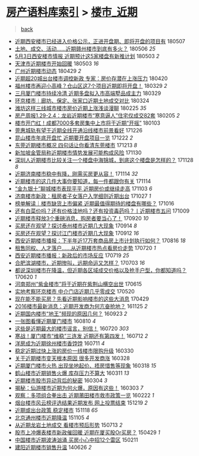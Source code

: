 [房产语料库索引](../../README.md)  > [楼市_近期](楼市_近期.md)
====
> [back](../README.md)

- [近期西安楼市已经进入价格公示，正进开盘期、即将开盘的项目有](http://jkwz.applinzi.com/ittc/7100293789518398481.html#%E8%BF%91%E6%9C%9F%E8%A5%BF%E5%AE%89%E6%A5%BC%E5%B8%82%E5%B7%B2%E7%BB%8F%E8%BF%9B%E5%85%A5%E4%BB%B7%E6%A0%BC%E5%85%AC%E7%A4%BA%EF%BC%8C%E6%AD%A3%E8%BF%9B%E5%BC%80%E7%9B%98%E6%9C%9F%E3%80%81%E5%8D%B3%E5%B0%86%E5%BC%80%E7%9B%98%E7%9A%84%E9%A1%B9%E7%9B%AE%E6%9C%89) 180507  
- [土地、成交、活动……近期赣州楼市到底有多火？](http://jkwz.applinzi.com/ittc/7100084982620095498.html#%E5%9C%9F%E5%9C%B0%E3%80%81%E6%88%90%E4%BA%A4%E3%80%81%E6%B4%BB%E5%8A%A8%E2%80%A6%E2%80%A6%E8%BF%91%E6%9C%9F%E8%B5%A3%E5%B7%9E%E6%A5%BC%E5%B8%82%E5%88%B0%E5%BA%95%E6%9C%89%E5%A4%9A%E7%81%AB%EF%BC%9F) 180506 *25* 
- [5月3日西安楼市情报 近期预计这5家楼盘有新推计划](http://jkwz.applinzi.com/ittc/7098939323896562705.html#5%E6%9C%883%E6%97%A5%E8%A5%BF%E5%AE%89%E6%A5%BC%E5%B8%82%E6%83%85%E6%8A%A5+%E8%BF%91%E6%9C%9F%E9%A2%84%E8%AE%A1%E8%BF%995%E5%AE%B6%E6%A5%BC%E7%9B%98%E6%9C%89%E6%96%B0%E6%8E%A8%E8%AE%A1%E5%88%92) 180503 *2* 
- [天津市近期楼市开始回暖](http://jkwz.applinzi.com/ittc/7098543422795416592.html#%E5%A4%A9%E6%B4%A5%E5%B8%82%E8%BF%91%E6%9C%9F%E6%A5%BC%E5%B8%82%E5%BC%80%E5%A7%8B%E5%9B%9E%E6%9A%96) 180503 *16* 
- [广州近期楼市动态](http://jkwz.applinzi.com/ittc/7097163103051711498.html#%E5%B9%BF%E5%B7%9E%E8%BF%91%E6%9C%9F%E6%A5%BC%E5%B8%82%E5%8A%A8%E6%80%81) 180429 *2* 
- [近期超20城出台楼市调控新政 专家：房价存潜在上涨压力](http://jkwz.applinzi.com/ittc/7093994458507117578.html#%E8%BF%91%E6%9C%9F%E8%B6%8520%E5%9F%8E%E5%87%BA%E5%8F%B0%E6%A5%BC%E5%B8%82%E8%B0%83%E6%8E%A7%E6%96%B0%E6%94%BF+%E4%B8%93%E5%AE%B6%EF%BC%9A%E6%88%BF%E4%BB%B7%E5%AD%98%E6%BD%9C%E5%9C%A8%E4%B8%8A%E6%B6%A8%E5%8E%8B%E5%8A%9B) 180420  
- [福州楼市再迎小高峰？仓山区这7个项目近期即将开盘！](http://jkwz.applinzi.com/ittc/7085945665937212433.html#%E7%A6%8F%E5%B7%9E%E6%A5%BC%E5%B8%82%E5%86%8D%E8%BF%8E%E5%B0%8F%E9%AB%98%E5%B3%B0%EF%BC%9F%E4%BB%93%E5%B1%B1%E5%8C%BA%E8%BF%997%E4%B8%AA%E9%A1%B9%E7%9B%AE%E8%BF%91%E6%9C%9F%E5%8D%B3%E5%B0%86%E5%BC%80%E7%9B%98%EF%BC%81) 180329 *2* 
- [三月厦门楼市持续冷清 近期多盘拟入市高端墅品成主力](http://jkwz.applinzi.com/ittc/7085849605382341642.html#%E4%B8%89%E6%9C%88%E5%8E%A6%E9%97%A8%E6%A5%BC%E5%B8%82%E6%8C%81%E7%BB%AD%E5%86%B7%E6%B8%85+%E8%BF%91%E6%9C%9F%E5%A4%9A%E7%9B%98%E6%8B%9F%E5%85%A5%E5%B8%82%E9%AB%98%E7%AB%AF%E5%A2%85%E5%93%81%E6%88%90%E4%B8%BB%E5%8A%9B) 180329  
- [环京楼市︱廊坊、保定、张家口近期土地成交对比](http://jkwz.applinzi.com/ittc/7084009831705084944.html#%E7%8E%AF%E4%BA%AC%E6%A5%BC%E5%B8%82%EF%B8%B1%E5%BB%8A%E5%9D%8A%E3%80%81%E4%BF%9D%E5%AE%9A%E3%80%81%E5%BC%A0%E5%AE%B6%E5%8F%A3%E8%BF%91%E6%9C%9F%E5%9C%9F%E5%9C%B0%E6%88%90%E4%BA%A4%E5%AF%B9%E6%AF%94) 180324  
- [潍坊这样三线城市楼市房价近期上涨浅谈漫聊](http://jkwz.applinzi.com/ittc/7074092569187582986.html#%E6%BD%8D%E5%9D%8A%E8%BF%99%E6%A0%B7%E4%B8%89%E7%BA%BF%E5%9F%8E%E5%B8%82%E6%A5%BC%E5%B8%82%E6%88%BF%E4%BB%B7%E8%BF%91%E6%9C%9F%E4%B8%8A%E6%B6%A8%E6%B5%85%E8%B0%88%E6%BC%AB%E8%81%8A) 180225 *35* 
- [房产周报1.29-2.4：龙岩近期楼市“寒意逼人”住宅仅成交82套](http://jkwz.applinzi.com/ittc/7066512027755742215.html#%E6%88%BF%E4%BA%A7%E5%91%A8%E6%8A%A51.29-2.4%EF%BC%9A%E9%BE%99%E5%B2%A9%E8%BF%91%E6%9C%9F%E6%A5%BC%E5%B8%82%E2%80%9C%E5%AF%92%E6%84%8F%E9%80%BC%E4%BA%BA%E2%80%9D%E4%BD%8F%E5%AE%85%E4%BB%85%E6%88%90%E4%BA%A482%E5%A5%97) 180205 *2* 
- [楼市开门红！成都7000多套房集中上市将于近期“开摇”](http://jkwz.applinzi.com/ittc/7054475229034710023.html#%E6%A5%BC%E5%B8%82%E5%BC%80%E9%97%A8%E7%BA%A2%EF%BC%81%E6%88%90%E9%83%BD7000%E5%A4%9A%E5%A5%97%E6%88%BF%E9%9B%86%E4%B8%AD%E4%B8%8A%E5%B8%82%E5%B0%86%E4%BA%8E%E8%BF%91%E6%9C%9F%E2%80%9C%E5%BC%80%E6%91%87%E2%80%9D) 180103  
- [莞惠城轨有望于近期全线开通沿线楼市前景看好](http://jkwz.applinzi.com/ittc/7051381733503534096.html#%E8%8E%9E%E6%83%A0%E5%9F%8E%E8%BD%A8%E6%9C%89%E6%9C%9B%E4%BA%8E%E8%BF%91%E6%9C%9F%E5%85%A8%E7%BA%BF%E5%BC%80%E9%80%9A%E6%B2%BF%E7%BA%BF%E6%A5%BC%E5%B8%82%E5%89%8D%E6%99%AF%E7%9C%8B%E5%A5%BD) 171226  
- [昆山楼市年底开盘忙 近期要开盘项目一览](http://jkwz.applinzi.com/ittc/7049792205051397136.html#%E6%98%86%E5%B1%B1%E6%A5%BC%E5%B8%82%E5%B9%B4%E5%BA%95%E5%BC%80%E7%9B%98%E5%BF%99+%E8%BF%91%E6%9C%9F%E8%A6%81%E5%BC%80%E7%9B%98%E9%A1%B9%E7%9B%AE%E4%B8%80%E8%A7%88) 171222 *2* 
- [东莞近期楼市概况 四句话让你看清东莞楼市](http://jkwz.applinzi.com/ittc/7046617352441955345.html#%E4%B8%9C%E8%8E%9E%E8%BF%91%E6%9C%9F%E6%A5%BC%E5%B8%82%E6%A6%82%E5%86%B5+%E5%9B%9B%E5%8F%A5%E8%AF%9D%E8%AE%A9%E4%BD%A0%E7%9C%8B%E6%B8%85%E4%B8%9C%E8%8E%9E%E6%A5%BC%E5%B8%82) 171213 *8* 
- [新加坡金管局称近期楼市情势发展可能构成风险](http://jkwz.applinzi.com/ittc/7041719333682676753.html#%E6%96%B0%E5%8A%A0%E5%9D%A1%E9%87%91%E7%AE%A1%E5%B1%80%E7%A7%B0%E8%BF%91%E6%9C%9F%E6%A5%BC%E5%B8%82%E6%83%85%E5%8A%BF%E5%8F%91%E5%B1%95%E5%8F%AF%E8%83%BD%E6%9E%84%E6%88%90%E9%A3%8E%E9%99%A9) 171130  
- [深圳人近期楼市比较关注一个楼盘中海锦城，到底这个楼盘是怎样的？](http://jkwz.applinzi.com/ittc/7040937506726478864.html#%E6%B7%B1%E5%9C%B3%E4%BA%BA%E8%BF%91%E6%9C%9F%E6%A5%BC%E5%B8%82%E6%AF%94%E8%BE%83%E5%85%B3%E6%B3%A8%E4%B8%80%E4%B8%AA%E6%A5%BC%E7%9B%98%E4%B8%AD%E6%B5%B7%E9%94%A6%E5%9F%8E%EF%BC%8C%E5%88%B0%E5%BA%95%E8%BF%99%E4%B8%AA%E6%A5%BC%E7%9B%98%E6%98%AF%E6%80%8E%E6%A0%B7%E7%9A%84%EF%BC%9F) 171128 *8* 
- [近期济南楼市稳中有降，刚需买房更从容！](http://jkwz.applinzi.com/ittc/7035941858226734096.html#%E8%BF%91%E6%9C%9F%E6%B5%8E%E5%8D%97%E6%A5%BC%E5%B8%82%E7%A8%B3%E4%B8%AD%E6%9C%89%E9%99%8D%EF%BC%8C%E5%88%9A%E9%9C%80%E4%B9%B0%E6%88%BF%E6%9B%B4%E4%BB%8E%E5%AE%B9%EF%BC%81) 171114 *32* 
- [近期楼市的这几件大事你要知道，每一件都跟你有关](http://jkwz.applinzi.com/ittc/7035908645647287312.html#%E8%BF%91%E6%9C%9F%E6%A5%BC%E5%B8%82%E7%9A%84%E8%BF%99%E5%87%A0%E4%BB%B6%E5%A4%A7%E4%BA%8B%E4%BD%A0%E8%A6%81%E7%9F%A5%E9%81%93%EF%BC%8C%E6%AF%8F%E4%B8%80%E4%BB%B6%E9%83%BD%E8%B7%9F%E4%BD%A0%E6%9C%89%E5%85%B3) 171114  
- [“金九银十”聊城楼市表现平平 近期房价或继续走高](http://jkwz.applinzi.com/ittc/7031671209291416593.html#%E2%80%9C%E9%87%91%E4%B9%9D%E9%93%B6%E5%8D%81%E2%80%9D%E8%81%8A%E5%9F%8E%E6%A5%BC%E5%B8%82%E8%A1%A8%E7%8E%B0%E5%B9%B3%E5%B9%B3+%E8%BF%91%E6%9C%9F%E6%88%BF%E4%BB%B7%E6%88%96%E7%BB%A7%E7%BB%AD%E8%B5%B0%E9%AB%98) 171103 *6* 
- [济南楼市新政：租房者子女落户入学细则近期出台](http://jkwz.applinzi.com/ittc/7029089856263816209.html#%E6%B5%8E%E5%8D%97%E6%A5%BC%E5%B8%82%E6%96%B0%E6%94%BF%EF%BC%9A%E7%A7%9F%E6%88%BF%E8%80%85%E5%AD%90%E5%A5%B3%E8%90%BD%E6%88%B7%E5%85%A5%E5%AD%A6%E7%BB%86%E5%88%99%E8%BF%91%E6%9C%9F%E5%87%BA%E5%8F%B0) 171027 *1* 
- [榜单解读｜楼市缺货上市偏紧 近期最值得期待的楼盘有哪些？](http://jkwz.applinzi.com/ittc/7025029843681543184.html#%E6%A6%9C%E5%8D%95%E8%A7%A3%E8%AF%BB%EF%BD%9C%E6%A5%BC%E5%B8%82%E7%BC%BA%E8%B4%A7%E4%B8%8A%E5%B8%82%E5%81%8F%E7%B4%A7+%E8%BF%91%E6%9C%9F%E6%9C%80%E5%80%BC%E5%BE%97%E6%9C%9F%E5%BE%85%E7%9A%84%E6%A5%BC%E7%9B%98%E6%9C%89%E5%93%AA%E4%BA%9B%EF%BC%9F) 171016  
- [还有白菜价吗？还有价格洼地吗？还有投资毒药吗？丨近期楼市五问](http://jkwz.applinzi.com/ittc/7022510319417689105.html#%E8%BF%98%E6%9C%89%E7%99%BD%E8%8F%9C%E4%BB%B7%E5%90%97%EF%BC%9F%E8%BF%98%E6%9C%89%E4%BB%B7%E6%A0%BC%E6%B4%BC%E5%9C%B0%E5%90%97%EF%BC%9F%E8%BF%98%E6%9C%89%E6%8A%95%E8%B5%84%E6%AF%92%E8%8D%AF%E5%90%97%EF%BC%9F%E4%B8%A8%E8%BF%91%E6%9C%9F%E6%A5%BC%E5%B8%82%E4%BA%94%E9%97%AE) 171009  
- [近期楼市释放3个重磅消息，购房者要当心了！](http://jkwz.applinzi.com/ittc/7015530131286918160.html#%E8%BF%91%E6%9C%9F%E6%A5%BC%E5%B8%82%E9%87%8A%E6%94%BE3%E4%B8%AA%E9%87%8D%E7%A3%85%E6%B6%88%E6%81%AF%EF%BC%8C%E8%B4%AD%E6%88%BF%E8%80%85%E8%A6%81%E5%BD%93%E5%BF%83%E4%BA%86%EF%BC%81) 170920 *10* 
- [买房还在观望？探讨泰州楼市近期几大现象](http://jkwz.applinzi.com/ittc/7013084612539188240.html#%E4%B9%B0%E6%88%BF%E8%BF%98%E5%9C%A8%E8%A7%82%E6%9C%9B%EF%BC%9F%E6%8E%A2%E8%AE%A8%E6%B3%B0%E5%B7%9E%E6%A5%BC%E5%B8%82%E8%BF%91%E6%9C%9F%E5%87%A0%E5%A4%A7%E7%8E%B0%E8%B1%A1) 170914 *8* 
- [买房还在观望？探讨江门楼市近期几大现象](http://jkwz.applinzi.com/ittc/7012202552287036432.html#%E4%B9%B0%E6%88%BF%E8%BF%98%E5%9C%A8%E8%A7%82%E6%9C%9B%EF%BC%9F%E6%8E%A2%E8%AE%A8%E6%B1%9F%E9%97%A8%E6%A5%BC%E5%B8%82%E8%BF%91%E6%9C%9F%E5%87%A0%E5%A4%A7%E7%8E%B0%E8%B1%A1) 170912 *16* 
- [西安近期楼市播报：下半年近17万套商品房上市计划执行如何？](http://jkwz.applinzi.com/ittc/7002355757646087185.html#%E8%A5%BF%E5%AE%89%E8%BF%91%E6%9C%9F%E6%A5%BC%E5%B8%82%E6%92%AD%E6%8A%A5%EF%BC%9A%E4%B8%8B%E5%8D%8A%E5%B9%B4%E8%BF%9117%E4%B8%87%E5%A5%97%E5%95%86%E5%93%81%E6%88%BF%E4%B8%8A%E5%B8%82%E8%AE%A1%E5%88%92%E6%89%A7%E8%A1%8C%E5%A6%82%E4%BD%95%EF%BC%9F) 170816 *18* 
- [租售同权、人才落户……从近期楼市热点看房价走势](http://jkwz.applinzi.com/ittc/6992479897375998992.html#%E7%A7%9F%E5%94%AE%E5%90%8C%E6%9D%83%E3%80%81%E4%BA%BA%E6%89%8D%E8%90%BD%E6%88%B7%E2%80%A6%E2%80%A6%E4%BB%8E%E8%BF%91%E6%9C%9F%E6%A5%BC%E5%B8%82%E7%83%AD%E7%82%B9%E7%9C%8B%E6%88%BF%E4%BB%B7%E8%B5%B0%E5%8A%BF) 170720 *1* 
- [西安近期楼市播报：新政后的市场反应](http://jkwz.applinzi.com/ittc/6992061262538998801.html#%E8%A5%BF%E5%AE%89%E8%BF%91%E6%9C%9F%E6%A5%BC%E5%B8%82%E6%92%AD%E6%8A%A5%EF%BC%9A%E6%96%B0%E6%94%BF%E5%90%8E%E7%9A%84%E5%B8%82%E5%9C%BA%E5%8F%8D%E5%BA%94) 170719 *25* 
- [合肥滨湖楼市，近期惨叫，远期命运又怎样？](http://jkwz.applinzi.com/ittc/6986031351588193285.html#%E5%90%88%E8%82%A5%E6%BB%A8%E6%B9%96%E6%A5%BC%E5%B8%82%EF%BC%8C%E8%BF%91%E6%9C%9F%E6%83%A8%E5%8F%AB%EF%BC%8C%E8%BF%9C%E6%9C%9F%E5%91%BD%E8%BF%90%E5%8F%88%E6%80%8E%E6%A0%B7%EF%BC%9F) 170703 *16* 
- [都说深圳楼市在降温，但近期各区域成交价格以及抢手户型，你都知道吗？](http://jkwz.applinzi.com/ittc/6981192244206765060.html#%E9%83%BD%E8%AF%B4%E6%B7%B1%E5%9C%B3%E6%A5%BC%E5%B8%82%E5%9C%A8%E9%99%8D%E6%B8%A9%EF%BC%8C%E4%BD%86%E8%BF%91%E6%9C%9F%E5%90%84%E5%8C%BA%E5%9F%9F%E6%88%90%E4%BA%A4%E4%BB%B7%E6%A0%BC%E4%BB%A5%E5%8F%8A%E6%8A%A2%E6%89%8B%E6%88%B7%E5%9E%8B%EF%BC%8C%E4%BD%A0%E9%83%BD%E7%9F%A5%E9%81%93%E5%90%97%EF%BC%9F) 170620 *1* 
- [河南郑州“紫金楼市”将于近期在紫荆山横空出世](http://jkwz.applinzi.com/ittc/6979337252583769093.html#%E6%B2%B3%E5%8D%97%E9%83%91%E5%B7%9E%E2%80%9C%E7%B4%AB%E9%87%91%E6%A5%BC%E5%B8%82%E2%80%9D%E5%B0%86%E4%BA%8E%E8%BF%91%E6%9C%9F%E5%9C%A8%E7%B4%AB%E8%8D%86%E5%B1%B1%E6%A8%AA%E7%A9%BA%E5%87%BA%E4%B8%96) 170615  
- [实地考察环京楼市 中介门店近期几乎零成交](http://jkwz.applinzi.com/ittc/6969793251807593476.html#%E5%AE%9E%E5%9C%B0%E8%80%83%E5%AF%9F%E7%8E%AF%E4%BA%AC%E6%A5%BC%E5%B8%82+%E4%B8%AD%E4%BB%8B%E9%97%A8%E5%BA%97%E8%BF%91%E6%9C%9F%E5%87%A0%E4%B9%8E%E9%9B%B6%E6%88%90%E4%BA%A4) 170520  
- [现在能不能买房？先看近期影响楼市的这些大消息](http://jkwz.applinzi.com/ittc/6961774276423189509.html#%E7%8E%B0%E5%9C%A8%E8%83%BD%E4%B8%8D%E8%83%BD%E4%B9%B0%E6%88%BF%EF%BC%9F%E5%85%88%E7%9C%8B%E8%BF%91%E6%9C%9F%E5%BD%B1%E5%93%8D%E6%A5%BC%E5%B8%82%E7%9A%84%E8%BF%99%E4%BA%9B%E5%A4%A7%E6%B6%88%E6%81%AF) 170429  
- [2016楼市最新消息：近期开发商为何亢奋抢地？](http://jkwz.applinzi.com/ittc/6904355472051536901.html#2016%E6%A5%BC%E5%B8%82%E6%9C%80%E6%96%B0%E6%B6%88%E6%81%AF%EF%BC%9A%E8%BF%91%E6%9C%9F%E5%BC%80%E5%8F%91%E5%95%86%E4%B8%BA%E4%BD%95%E4%BA%A2%E5%A5%8B%E6%8A%A2%E5%9C%B0%EF%BC%9F) 161125 *2* 
- [近期国内楼市“地王”频现的原因几何？](http://jkwz.applinzi.com/ittc/6880998121806496772.html#%E8%BF%91%E6%9C%9F%E5%9B%BD%E5%86%85%E6%A5%BC%E5%B8%82%E2%80%9C%E5%9C%B0%E7%8E%8B%E2%80%9D%E9%A2%91%E7%8E%B0%E7%9A%84%E5%8E%9F%E5%9B%A0%E5%87%A0%E4%BD%95%EF%BC%9F) 160923 *2* 
- [一张图看懂近期厦门楼市](http://jkwz.applinzi.com/ittc/6864818397807903749.html#%E4%B8%80%E5%BC%A0%E5%9B%BE%E7%9C%8B%E6%87%82%E8%BF%91%E6%9C%9F%E5%8E%A6%E9%97%A8%E6%A5%BC%E5%B8%82) 160810 *4* 
- [这些是近期最大的楼市谣言，别信！](http://jkwz.applinzi.com/ittc/6856975885978305540.html#%E8%BF%99%E4%BA%9B%E6%98%AF%E8%BF%91%E6%9C%9F%E6%9C%80%E5%A4%A7%E7%9A%84%E6%A5%BC%E5%B8%82%E8%B0%A3%E8%A8%80%EF%BC%8C%E5%88%AB%E4%BF%A1%EF%BC%81) 160720 *303* 
- [寒战！厦门楼市“维稳”三连发 近期还有第四发！](http://jkwz.applinzi.com/ittc/6853962398020666372.html#%E5%AF%92%E6%88%98%EF%BC%81%E5%8E%A6%E9%97%A8%E6%A5%BC%E5%B8%82%E2%80%9C%E7%BB%B4%E7%A8%B3%E2%80%9D%E4%B8%89%E8%BF%9E%E5%8F%91+%E8%BF%91%E6%9C%9F%E8%BF%98%E6%9C%89%E7%AC%AC%E5%9B%9B%E5%8F%91%EF%BC%81) 160712 *2* 
- [洋房成为近期徐州楼市香饽饽](http://jkwz.applinzi.com/ittc/6853615373458605060.html#%E6%B4%8B%E6%88%BF%E6%88%90%E4%B8%BA%E8%BF%91%E6%9C%9F%E5%BE%90%E5%B7%9E%E6%A5%BC%E5%B8%82%E9%A6%99%E9%A5%BD%E9%A5%BD) 160711 *4* 
- [稳定近期过快上涨的房价一线楼市限购升级](http://jkwz.applinzi.com/ittc/6815452008492303365.html#%E7%A8%B3%E5%AE%9A%E8%BF%91%E6%9C%9F%E8%BF%87%E5%BF%AB%E4%B8%8A%E6%B6%A8%E7%9A%84%E6%88%BF%E4%BB%B7%E4%B8%80%E7%BA%BF%E6%A5%BC%E5%B8%82%E9%99%90%E8%B4%AD%E5%8D%87%E7%BA%A7) 160330  
- [关于近期楼市变天根本原因 很多开发商涨](http://jkwz.applinzi.com/ittc/6814639861852013572.html#%E5%85%B3%E4%BA%8E%E8%BF%91%E6%9C%9F%E6%A5%BC%E5%B8%82%E5%8F%98%E5%A4%A9%E6%A0%B9%E6%9C%AC%E5%8E%9F%E5%9B%A0+%E5%BE%88%E5%A4%9A%E5%BC%80%E5%8F%91%E5%95%86%E6%B6%A8) 160328  
- [近期厦门楼市火热 出现坐地起价、捂房惜售等现象](http://jkwz.applinzi.com/ittc/6810842752195494916.html#%E8%BF%91%E6%9C%9F%E5%8E%A6%E9%97%A8%E6%A5%BC%E5%B8%82%E7%81%AB%E7%83%AD+%E5%87%BA%E7%8E%B0%E5%9D%90%E5%9C%B0%E8%B5%B7%E4%BB%B7%E3%80%81%E6%8D%82%E6%88%BF%E6%83%9C%E5%94%AE%E7%AD%89%E7%8E%B0%E8%B1%A1) 160318 *15* 
- [鹤山楼市近期销售火爆 库存压力不算大](http://jkwz.applinzi.com/ittc/6808261393476224005.html#%E9%B9%A4%E5%B1%B1%E6%A5%BC%E5%B8%82%E8%BF%91%E6%9C%9F%E9%94%80%E5%94%AE%E7%81%AB%E7%88%86+%E5%BA%93%E5%AD%98%E5%8E%8B%E5%8A%9B%E4%B8%8D%E7%AE%97%E5%A4%A7) 160311 *13* 
- [近期楼市股市异动背后的秘密](http://jkwz.applinzi.com/ittc/6805728037345690629.html#%E8%BF%91%E6%9C%9F%E6%A5%BC%E5%B8%82%E8%82%A1%E5%B8%82%E5%BC%82%E5%8A%A8%E8%83%8C%E5%90%8E%E7%9A%84%E7%A7%98%E5%AF%86) 160304 *3* 
- [揭秘：仙游楼市近期为何火爆，原因有这些！](http://jkwz.applinzi.com/ittc/6805297357256131588.html#%E6%8F%AD%E7%A7%98%EF%BC%9A%E4%BB%99%E6%B8%B8%E6%A5%BC%E5%B8%82%E8%BF%91%E6%9C%9F%E4%B8%BA%E4%BD%95%E7%81%AB%E7%88%86%EF%BC%8C%E5%8E%9F%E5%9B%A0%E6%9C%89%E8%BF%99%E4%BA%9B%EF%BC%81) 160303 *7* 
- [观察：多项组合拳出击 近期莆田楼市救市政策一览](http://jkwz.applinzi.com/ittc/6801670732459279364.html#%E8%A7%82%E5%AF%9F%EF%BC%9A%E5%A4%9A%E9%A1%B9%E7%BB%84%E5%90%88%E6%8B%B3%E5%87%BA%E5%87%BB+%E8%BF%91%E6%9C%9F%E8%8E%86%E7%94%B0%E6%A5%BC%E5%B8%82%E6%95%91%E5%B8%82%E6%94%BF%E7%AD%96%E4%B8%80%E8%A7%88) 160222 *1* 
- [烟台楼市风云榜评选结果近期发布 网上投票结束](http://jkwz.applinzi.com/ittc/6777421594343506949.html#%E7%83%9F%E5%8F%B0%E6%A5%BC%E5%B8%82%E9%A3%8E%E4%BA%91%E6%A6%9C%E8%AF%84%E9%80%89%E7%BB%93%E6%9E%9C%E8%BF%91%E6%9C%9F%E5%8F%91%E5%B8%83+%E7%BD%91%E4%B8%8A%E6%8A%95%E7%A5%A8%E7%BB%93%E6%9D%9F) 151219 *2* 
- [近期或出台政策 稳定楼市](http://jkwz.applinzi.com/ittc/6765956534630876164.html#%E8%BF%91%E6%9C%9F%E6%88%96%E5%87%BA%E5%8F%B0%E6%94%BF%E7%AD%96+%E7%A8%B3%E5%AE%9A%E6%A5%BC%E5%B8%82) 151118 *65* 
- [北京通州楼市近期降温](http://jkwz.applinzi.com/ittc/6761169303223403524.html#%E5%8C%97%E4%BA%AC%E9%80%9A%E5%B7%9E%E6%A5%BC%E5%B8%82%E8%BF%91%E6%9C%9F%E9%99%8D%E6%B8%A9) 151105 *4* 
- [从近期龙岩土地成交 看楼市预后形势](http://jkwz.applinzi.com/ittc/547650615010477953.html#%E4%BB%8E%E8%BF%91%E6%9C%9F%E9%BE%99%E5%B2%A9%E5%9C%9F%E5%9C%B0%E6%88%90%E4%BA%A4+%E7%9C%8B%E6%A5%BC%E5%B8%82%E9%A2%84%E5%90%8E%E5%BD%A2%E5%8A%BF) 150713 *2* 
- [股市上冲爆表楼市新政催回暖 近期在厦买股Or买房？](http://jkwz.applinzi.com/ittc/547650611408987887.html#%E8%82%A1%E5%B8%82%E4%B8%8A%E5%86%B2%E7%88%86%E8%A1%A8%E6%A5%BC%E5%B8%82%E6%96%B0%E6%94%BF%E5%82%AC%E5%9B%9E%E6%9A%96+%E8%BF%91%E6%9C%9F%E5%9C%A8%E5%8E%A6%E4%B9%B0%E8%82%A1Or%E4%B9%B0%E6%88%BF%EF%BC%9F) 150429 *1* 
- [中国楼市近期波涛汹涌 买房小心中招12个雷区](http://jkwz.applinzi.com/ittc/547650611391493641.html#%E4%B8%AD%E5%9B%BD%E6%A5%BC%E5%B8%82%E8%BF%91%E6%9C%9F%E6%B3%A2%E6%B6%9B%E6%B1%B9%E6%B6%8C+%E4%B9%B0%E6%88%BF%E5%B0%8F%E5%BF%83%E4%B8%AD%E6%8B%9B12%E4%B8%AA%E9%9B%B7%E5%8C%BA) 150211  
- [建阳近期楼市销售升温](http://jkwz.applinzi.com/ittc/547650611368333512.html#%E5%BB%BA%E9%98%B3%E8%BF%91%E6%9C%9F%E6%A5%BC%E5%B8%82%E9%94%80%E5%94%AE%E5%8D%87%E6%B8%A9) 140626 *2* 
